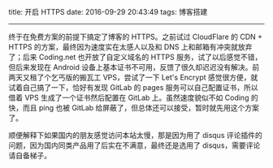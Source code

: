title: 开启 HTTPS
date: 2016-09-29 20:43:49
tags: 博客搭建

---
终于在免费方案的前提下搞定了博客的 HTTPS。之前试过 CloudFlare 的 CDN + HTTPS 的方案，最终因为速度实在太感人以及和 DNS 上和邮箱有冲突就放弃了；后来 Coding.net 也开放了自定义域名的 HTTPS 服务，试了以后感觉不错，但后来发现在 Android 设备上基本证书不可用，反馈了很久却迟迟没有解决。前两天又租了个乞丐版的搬瓦工 VPS，尝试了一下 Let's Encrypt 感觉很方便，就试着自己搞了一下，恰好有发现 GitLab 的 pages 服务可以自己配置证书，所以借着 VPS 生成了一个证书然后配置在 GitLab 上。虽然速度貌似不如 Coding 的快，而且 ping 也被 GitLab 给屏蔽了，但总体还可以接受，暂时就先用这个方案了。

顺便解释下如果国内的朋友感觉访问本站太慢，那是因为用了 disqus 评论插件的问题，因为国内同类产品用了后实在不满意，最终还是选用了 disqus，需要评论请自备梯子。

